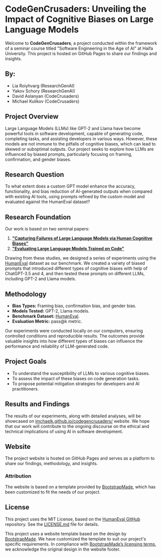 # CodeGenCrusaders: Unveiling the Impact of Cognitive Biases on Large Language Models

Welcome to **CodeGenCrusaders**, a project conducted within the framework of a seminar course titled "Software Engineering in the Age of AI" at Haifa University. This project is hosted on GitHub Pages to share our findings and insights.

## By:
- Lia Roiyhvarg (ResearchGenAI)
- Yakov Schory (ResearchGenAI)
- David Aslanyan (CodeCrusaders)
- Michael Kulikov (CodeCrusaders)

## Project Overview

Large Language Models (LLMs) like GPT-2 and Llama have become powerful tools in software development, capable of generating code, completing tasks, and assisting developers in various ways. However, these models are not immune to the pitfalls of cognitive biases, which can lead to skewed or suboptimal outputs. Our project seeks to explore how LLMs are influenced by biased prompts, particularly focusing on framing, confirmation, and gender biases.

## Research Question

To what extent does a custom GPT model enhance the accuracy, functionality, and bias reduction of AI-generated outputs when compared with existing AI tools, using prompts refined by the custom model and evaluated against the HumanEval dataset?

## Research Foundation

Our work is based on two seminal papers:

1. [**"Capturing Failures of Large Language Models via Human Cognitive Biases"**](https://arxiv.org/abs/2202.12299)
2. [**"Evaluating Large Language Models Trained on Code"**](https://arxiv.org/abs/2107.03374)

Drawing from these studies, we designed a series of experiments using the [HumanEval](https://github.com/openai/human-eval) dataset as our benchmark. We created a variety of biased prompts that introduced different types of cognitive biases with help of ChatGPT-3.5 and 4, and then tested these prompts on different LLMs, including GPT-2 and Llama models.

## Methodology

- **Bias Types:** Framing bias, confirmation bias, and gender bias.
- **Models Tested:** GPT-2, Llama models.
- **Benchmark Dataset:** [HumanEval](https://github.com/openai/human-eval).
- **Evaluation Metric:** pass@k metric.

Our experiments were conducted locally on our computers, ensuring controlled conditions and reproducible results. The outcomes provide valuable insights into how different types of biases can influence the performance and reliability of LLM-generated code.

## Project Goals

- To understand the susceptibility of LLMs to various cognitive biases.
- To assess the impact of these biases on code generation tasks.
- To propose potential mitigation strategies for developers and AI practitioners.

## Results and Findings

The results of our experiments, along with detailed analyses, will be showcased on [imchaelk.github.io/codegencrusaders/](https://imchaelk.github.io/codegencrusaders/ ) website. We hope that our work will contribute to the ongoing discourse on the ethical and technical implications of using AI in software development.

## Website

The project website is hosted on GitHub Pages and serves as a platform to share our findings, methodology, and insights. 

### Attribution

The website is based on a template provided by [BootstrapMade](https://bootstrapmade.com/), which has been customized to fit the needs of our project.

## License

This project uses the MIT License, based on the [HumanEval GitHub](https://github.com/openai/human-eval) repository.
See the [LICENSE.md](LICENSE.md) file for details.

This project uses a website template based on the design by [BootstrapMade](https://bootstrapmade.com/). We have customized the template to suit our project's specific requirements. In compliance with [BootstrapMade’s licensing terms](https://bootstrapmade.com/license/), we acknowledge the original design in the website footer.
